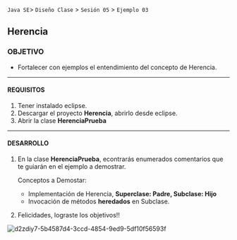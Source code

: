 
`Java SE`> `Diseño Clase` > `Sesión 05` > `Ejemplo 03`

## Herencia

### OBJETIVO

- Fortalecer con ejemplos el entendimiento del concepto de Herencia.

<hr>

#### REQUISITOS

1. Tener instalado eclipse.
2. Descargar el proyecto <b>Herencia</b>, abrirlo desde eclipse.
3. Abrir la clase <b>HerenciaPrueba</b>

<hr>

#### DESARROLLO

1. En la clase <b>HerenciaPrueba</b>, econtrarás enumerados comentarios que te guiarán en el ejemplo a demostrar.

   Conceptos a Demostar:
   
    <ul>
      <li> Implementación de Herencia, <b>Superclase: Padre, Subclase: Hijo</b>
      <li> Invocación de métodos <b>heredados</b> en Subclase.
   </ul>

2. Felicidades, lograste los objetivos!!

![d2zdiy7-5b4587d4-3ccd-4854-9ed9-5df10f56593f](https://user-images.githubusercontent.com/56565204/67425280-51a5c600-f59d-11e9-9baf-5ef3aeca8a11.png)
